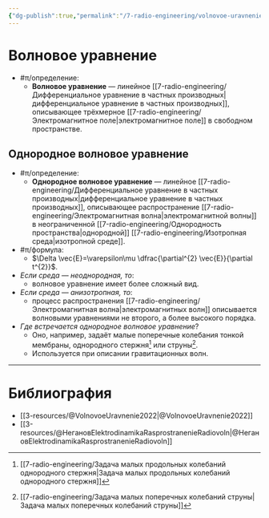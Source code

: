 ```yaml
---
{"dg-publish":true,"permalink":"/7-radio-engineering/volnovoe-uravnenie/","title":"Волновое уравнение"}
---
```



# Волновое уравнение

- #π/определение:
	- **Волновое уравнение** — линейное [[7-radio-engineering/Дифференциальное уравнение в частных производных\|дифференциальное уравнение в частных производных]], описывающее трёхмерное [[7-radio-engineering/Электромагнитное поле\|электромагнитное поле]] в свободном пространстве.

## Однородное волновое уравнение

- #π/определение:
	- **Однородное волновое уравнение** — линейное [[7-radio-engineering/Дифференциальное уравнение в частных производных\|дифференциальное уравнение в частных производных]], описывающее распространение [[7-radio-engineering/Электромагнитная волна\|электромагнитной волны]] в неограниченной [[7-radio-engineering/Однородность пространства\|однородной]] [[7-radio-engineering/Изотропная среда\|изотропной среде]].
- #π/формула:
	- $\Delta \vec{E}=\varepsilon\mu \dfrac{\partial^{2} \vec{E}}{\partial t^{2}}$.
- *Если среда — неоднородная, то*:
	- волновое уравнение имеет более сложный вид.
- *Если среда — анизотропная, то*:
	- процесс распространения [[7-radio-engineering/Электромагнитная волна\|электромагнитных волн]] описывается волновыми уравнениями не второго, а более высокого порядка.
- *Где встречается однородное волновое уравнение*?
	- Оно, например, задаёт малые поперечные колебания тонкой мембраны, однородного стержня[^1] или струны[^2].
	- Используется при описании гравитационных волн.

---

# Библиография

- [[3-resources/@VolnovoeUravnenie2022\|@VolnovoeUravnenie2022]]
- [[3-resources/@НегановElektrodinamikaRasprostranenieRadiovoln\|@НегановElektrodinamikaRasprostranenieRadiovoln]]

[^1]: [[7-radio-engineering/Задача малых продольных колебаний однородного стержня\|Задача малых продольных колебаний однородного стержня]]

[^2]: [[7-radio-engineering/Задача малых поперечных колебаний струны\|Задача малых поперечных колебаний струны]]
